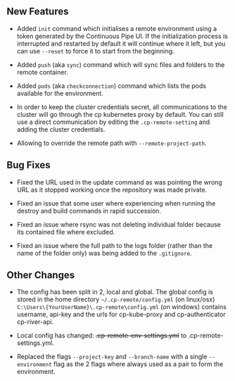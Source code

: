 ## New Features

* Added `init` command which initialises a remote environment using a token generated by the Continuous Pipe UI. If the initialization process is interrupted and restarted by default it will continue where it left, but you can use `--reset` to force it to start from the beginning.

* Added `push` (aka `sync`) command which will sync files and folders to the remote container.

* Added `pods` (aka `checkconnection`) command which lists the pods available for the environment.

* In order to keep the cluster credentials secret, all communications to the cluster will go through the cp kubernetes proxy by default. You can still use a direct communication by editing the `.cp-remote-setting` and adding the cluster credentials.

* Allowing to override the remote path with `--remote-project-path`.

## Bug Fixes

* Fixed the URL used in the update command as was pointing the wrong URL as it stopped working once the repository was made private.

* Fixed an issue that some user where experiencing when running the destroy and build commands in rapid succession.

* Fixed an issue where rsync was not deleting individual folder because its contained file where excluded.

* Fixed an issue where the full path to the logs folder (rather than the name of the folder only) was being added to the `.gitignore`.

## Other Changes

* The config has been split in 2, local and global. The global config is stored in the home directory `~/.cp-remote/config.yml` (on linux/osx) `C:\Users\{YourUserName}\.cp-remote\config.yml` (on windows) contains username, api-key and the urls for cp-kube-proxy and cp-authenticator cp-river-api.

* Local config has changed: ~~.cp-remote-env-settings.yml~~ to .cp-remote-settings.yml.

* Replaced the flags `--project-key` and `--branch-name` with a single `--environment` flag as the 2 flags where always used as a pair to form the environment.
